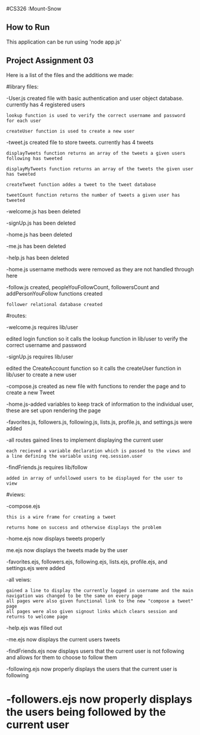 #CS326 :Mount-Snow

## How to Run
This application can be run using 'node app.js'

## Project Assignment 03
Here is a list of the files and the additions we made:

#library files:

-User.js created file with basic authentication and user object database. currently has 4 registered users

	lookup function is used to verify the correct username and password for each user

	createUser function is used to create a new user

-tweet.js created file to store tweets. currently has 4 tweets

	displayTweets function returns an array of the tweets a given users following has tweeted

	displayMyTweets function returns an array of the tweets the given user has tweeted

	createTweet function addes a tweet to the tweet database

	tweetCount function returns the number of tweets a given user has tweeted

-welcome.js has been deleted

-signUp.js has been deleted

-home.js has been deleted

-me.js has been deleted

-help.js has been deleted

-home.js username methods were removed as they are not handled through here

-follow.js created, peopleYouFollowCount, followersCount and addPersonYouFollow functions created

	follower relational database created



#routes:

-welcome.js requires lib/user

  edited login function so it calls the lookup function in lib/user to verify the correct username and password

-signUp.js requires lib/user

  edited the CreateAccount function so it calls the createUser function in lib/user to create a new user

-compose.js created as new file with functions to render the page and to create a new Tweet

-home.js-added variables to keep track of information to the individual user, these are set upon rendering the page

-favorites.js, followers.js, following.js, lists.js, profile.js, and settings.js were added

-all routes gained lines to implement displaying the current user

	each recieved a variable declaration which is passed to the views and a line defining the variable using req.session.user

-findFriends.js requires lib/follow

	added in array of unfollowed users to be displayed for the user to view
  
  
#views:

-compose.ejs 

	this is a wire frame for creating a tweet

	returns home on success and otherwise displays the problem

-home.ejs now displays tweets properly

me.ejs now displays the tweets made by the user

-favorites.ejs, followers.ejs, following.ejs, lists.ejs, profile.ejs, and settings.ejs were added

-all veiws:

	gained a line to display the currently logged in username and the main navigation was changed to be the same on every page
	all pages were also given functional link to the new "compose a tweet" page
	all pages were also given signout links which clears session and returns to welcome page

-help.ejs was filled out

-me.ejs now displays the current users tweets

-findFriends.ejs now displays users that the current user is not following and allows for them to choose to follow them

-following.ejs now properly displays the users that the current user is following

-followers.ejs now properly displays the users being followed by the current user
============
